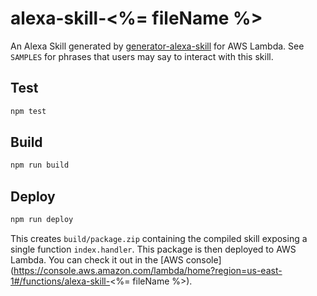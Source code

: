 # alexa-skill-<%= fileName %>

An Alexa Skill generated by [generator-alexa-skill](https://github.com/cameronhunter/generator-alexa-skill) for AWS Lambda. See `SAMPLES` for phrases that users may say to interact with this skill.

## Test

```bash
npm test
```

## Build

```bash
npm run build
```

## Deploy

```bash
npm run deploy
```

This creates `build/package.zip` containing the compiled skill exposing a single function `index.handler`. This package is then deployed to AWS Lambda. You can check it out in the [AWS console](https://console.aws.amazon.com/lambda/home?region=us-east-1#/functions/alexa-skill-<%= fileName %>).
